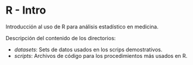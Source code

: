 # R - Intro
Introducción al uso de R para análisis estadístico en medicina.

Descripción del contenido de los directorios:
  * _datasets_: Sets de datos usados en los scrips demostrativos.
  * _scripts_: Archivos de código para los procedimientos más usados en R.
